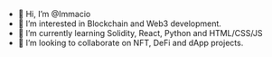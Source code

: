 - 👋 Hi, I’m @Immacio
- 👀 I’m interested in Blockchain and Web3 development.
- 🌱 I’m currently learning Solidity, React, Python and HTML/CSS/JS
- 💞️ I’m looking to collaborate on NFT, DeFi and dApp projects.

<!---
Immacio/Immacio is a ✨ special ✨ repository because its `README.md` (this file) appears on your GitHub profile.
You can click the Preview link to take a look at your changes.
--->
